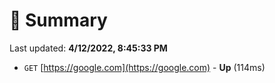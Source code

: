 # 📖 Summary
Last updated: **4/12/2022, 8:45:33 PM**

- `GET` [https://google.com](https://google.com) - **Up** (114ms)

